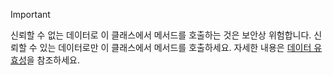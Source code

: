 > [!IMPORTANT]
> 신뢰할 수 없는 데이터로 이 클래스에서 메서드를 호출하는 것은 보안상 위험합니다. 신뢰할 수 있는 데이터로만 이 클래스에서 메서드를 호출하세요. 자세한 내용은 [데이터 유효성](https://www.owasp.org/index.php/Data_Validation)을 참조하세요.